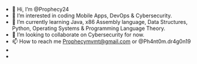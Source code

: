 - 👋 Hi, I’m @Prophecy24
- 👀 I’m interested in coding Mobile Apps, DevOps & Cybersecurity.
- 🌱 I’m currently learning Java, x86 Assembly language,  Data Structures, Python, Operating Systems & Programming Language Theory.
- 💞️ I’m looking to collaborate on Cybersecurity for now.
- 📫 How to reach me Prophecymvmt@gmail.com or @Ph4nt0m.dr4g0n19 
-
- <!---
Prophecy24/Prophecy24 is a ✨ special ✨ repository because its `README.md` (this file) appears on your GitHub profile.
You can click the Preview link to take a look at your changes.
--->
